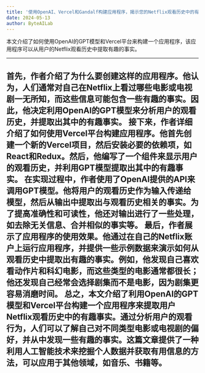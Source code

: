 ```yaml
---
title: '使用OpenAI、Vercel和Gandalf构建应用程序，揭示您的Netflix观看历史中的有趣事实'
date: 2024-05-13
author: ByteAILab
---
```


本文介绍了如何使用OpenAI的GPT模型和Vercel平台来构建一个应用程序，该应用程序可以从用户的Netflix观看历史中提取有趣的事实。


---
首先，作者介绍了为什么要创建这样的应用程序。他认为，人们通常对自己在Netflix上看过哪些电影或电视剧一无所知，而这些信息可能包含一些有趣的事实。因此，他决定利用OpenAI的GPT模型来分析用户的观看历史，并提取出其中的有趣事实。
接下来，作者详细介绍了如何使用Vercel平台构建应用程序。他首先创建一个新的Vercel项目，然后安装必要的依赖项，如React和Redux。然后，他编写了一个组件来显示用户的观看历史，并利用GPT模型提取出其中的有趣事实。
在实现过程中，作者使用了OpenAI提供的API来调用GPT模型。他将用户的观看历史作为输入传递给模型，然后从输出中提取出与观看历史相关的事实。为了提高准确性和可读性，他还对输出进行了一些处理，如去除无关信息、合并相似的事实等。
最后，作者展示了应用程序的使用效果。他通过在自己的Netflix账户上运行应用程序，并提供一些示例数据来演示如何从观看历史中提取出有趣的事实。例如，他发现自己喜欢看动作片和科幻电影，而这些类型的电影通常都很长；他还发现自己经常会选择剧集而不是电影，因为剧集更容易消磨时间。
总之，本文介绍了利用OpenAI的GPT模型和Vercel平台构建一个应用程序来提取用户Netflix观看历史中的有趣事实。通过分析用户的观看行为，人们可以了解自己对不同类型电影或电视剧的偏好，并从中发现一些有趣的事实。这篇文章提供了一种利用人工智能技术来挖掘个人数据并获取有用信息的方法，可以应用于其他领域，如音乐、书籍等。
---


